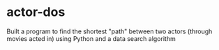 # actor-dos
Built a program to find the shortest "path" between two actors (through movies acted in) using Python and a data search algorithm
